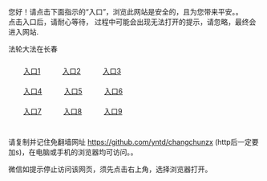 您好！请点击下面指示的“入口”，浏览此网站是安全的，且为您带来平安。。 <br/>
点击入口后，请耐心等待， 过程中可能会出现无法打开的提示，请忽略，最终会进入网站. </br>

法轮大法在长春<br/>
<div style="padding:10px"><a style="margin:20px" target="_blank" href="https://d1t2ol7vyh9lt7.cloudfront.net/2Qpsp?qrezpp" id="ccLink1" rel="nofollow">入口1</a> <a target="_blank" style="margin:20px" href="https://dn7wfb27jlxki.cloudfront.net/2Qpsp?awjfatw" id="ccLink2" rel="nofollow">入口2</a> <a style="margin:20px" target="_blank" href="https://d2xda1f6n6t4j.cloudfront.net/2Qpsp?jtrloggv" id="ccLink3" rel="nofollow">入口3</a></div>

<div style="padding:10px" ><a style="margin:20px" target="_blank" href="https://d1t2ol7vyh9lt7.cloudfront.net/2Qpsp?qrezpp" id="ccLink4" rel="nofollow">入口4</a> <a style="margin:20px" href="https://dn7wfb27jlxki.cloudfront.net/2Qpsp?awjfatw" target="_blank" id="ccLink5" rel="nofollow">入口5</a> <a style="margin:20px" href="https://d2xda1f6n6t4j.cloudfront.net/2Qpsp?jtrloggv" target="_blank" id="ccLink6" rel="nofollow">入口6</a></div>

<div style="padding:10px"><a style="margin:20px" target="_blank" href="https://d1t2ol7vyh9lt7.cloudfront.net/2Qpsp?qrezpp" id="ccLink7" rel="nofollow">入口7</a> <a style="margin:20px" href="https://dn7wfb27jlxki.cloudfront.net/2Qpsp?awjfatw" target="_blank" id="ccLink8" rel="nofollow">入口8</a> <a style="margin:20px" target="_blank" href="https://d2xda1f6n6t4j.cloudfront.net/2Qpsp?jtrloggv" id="ccLink9" rel="nofollow">入口9</a></div>

<br/>



请复制并记住免翻墙网址 https://github.com/yntd/changchunzx (http后一定要加s)，在电脑或手机的浏览器均可访问。。<br/>

微信如提示停止访问该网页，须先点击右上角，选择浏览器打开。
